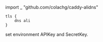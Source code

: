 import _ "github.com/colachg/caddy-alidns"

```
tls {
    dns ali
}
```

set environment APIKey and SecretKey.
